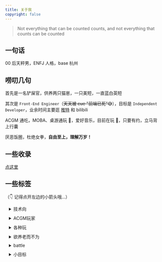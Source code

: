```yaml
---
title: 关于我
copyright: false
---
```


> Not everything that can be counted counts, and not everything that counts can be counted

## 一句话

00 后天秤男，ENFJ 人格，base 杭州

## 唠叨几句

首先是一名铲屎官，供养两只猫崽，一只美短，一直蓝白英短

其次是 `Front-End Engineer`（~~天天被 cue "前端已死"😅~~），目标是 `Independent Developer`，业余时间主要逛 [推特](https://twitter.com/jiechen257) 和 bilibili

ACGM 通吃，MOBA、桌游通玩 🤖，爱好音乐，目前在玩 🎸，只要有约，立马背上行囊

厌恶饭圈，杜绝女拳，**自由至上，理解万岁！**

## 一些收录

[点这里](/resources)

## 一些标签

（👇 记得点开左边的小箭头哦...）

<details style="padding-left:12px;padding-bottom:10px">
  <summary>技术向</summary>
  <p style="font-size:12px; line-height:13px"> ⌨️ vimer + 双拼，效率至上</p>
  <p style="font-size:12px;line-height:10px"> 👻 面对技术栈的选择，一向是都试试</p>
  <p style="font-size:12px;line-height:10px"> 👨‍💻 终身学习</p>
</details>
<details style="padding-left:12px;padding-bottom:10px">
  <summary>ACGM玩家</summary>
  <p style="font-size:12px; line-height:13px"> 📺 宫崎骏、新海诚、若森数字</p>
  <p style="font-size:12px; line-height:13px"> 🎮 top-king，shy sensi</p>
  <p style="font-size:12px; line-height:13px"> 🎥 豆瓣 top 250、木鱼水心</p>
  <p style="font-size:12px; line-height:13px"> 📖 江南（杨志爬）、意林、刘慈欣</p>
</details>
<details style="padding-left:12px;padding-bottom:10px">
  <summary>各种玩</summary>
  <p style="font-size:12px; line-height:13px"> 🪀 密室、蹦极、德州、狼人杀、剧本杀~</p>
  <p style="font-size:12px;line-height:10px"> 😋 约饭、旅游（希望人没事） </p>
</details>
<details style="padding-left:12px;padding-bottom:10px">
  <summary>欲养老而不为</summary>
  <p style="font-size:12px; line-height:13px"> 😪 想要早睡，可是不困  </p>
  <p style="font-size:12px; line-height:13px"> 🌧️ 想要跑步，可是下雨 </p>
  <p style="font-size:12px; line-height:13px"> 🌶️ 不能吃辣，被迫达成 </p>
</details>
<details style="padding-left:12px;padding-bottom:10px">
  <summary>battle</summary>
  <p style="font-size:12px; line-height:13px"> 🌝 可以理论，但不要恼火</p>
  <p style="font-size:12px; line-height:13px"> 🙊 派系分明，理解万岁</p>
</details>
<details style="padding-left:12px;padding-bottom:10px">
  <summary>小目标</summary>
  <p style="font-size:12px; line-height:13px"> 🌅 一趟西藏，一趟北欧 </p>
  <p style="font-size:12px; line-height:13px"> 🎸 指弹玩家  </p>
</details>
